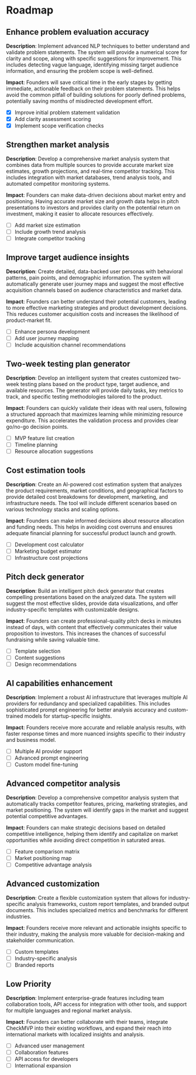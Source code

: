 # Roadmap

## Enhance problem evaluation accuracy

**Description**: Implement advanced NLP techniques to better understand and validate problem statements. The system will provide a numerical score for clarity and scope, along with specific suggestions for improvement. This includes detecting vague language, identifying missing target audience information, and ensuring the problem scope is well-defined.

**Impact**: Founders will save critical time in the early stages by getting immediate, actionable feedback on their problem statements. This helps avoid the common pitfall of building solutions for poorly defined problems, potentially saving months of misdirected development effort.

- [x] Improve initial problem statement validation
- [x] Add clarity assessment scoring
- [x] Implement scope verification checks

## Strengthen market analysis

**Description**: Develop a comprehensive market analysis system that combines data from multiple sources to provide accurate market size estimates, growth projections, and real-time competitor tracking. This includes integration with market databases, trend analysis tools, and automated competitor monitoring systems.

**Impact**: Founders can make data-driven decisions about market entry and positioning. Having accurate market size and growth data helps in pitch presentations to investors and provides clarity on the potential return on investment, making it easier to allocate resources effectively.

- [ ] Add market size estimation
- [ ] Include growth trend analysis
- [ ] Integrate competitor tracking

## Improve target audience insights

**Description**: Create detailed, data-backed user personas with behavioral patterns, pain points, and demographic information. The system will automatically generate user journey maps and suggest the most effective acquisition channels based on audience characteristics and market data.

**Impact**: Founders can better understand their potential customers, leading to more effective marketing strategies and product development decisions. This reduces customer acquisition costs and increases the likelihood of product-market fit.

- [ ] Enhance persona development
- [ ] Add user journey mapping
- [ ] Include acquisition channel recommendations

## Two-week testing plan generator

**Description**: Develop an intelligent system that creates customized two-week testing plans based on the product type, target audience, and available resources. The generator will provide daily tasks, key metrics to track, and specific testing methodologies tailored to the product.

**Impact**: Founders can quickly validate their ideas with real users, following a structured approach that maximizes learning while minimizing resource expenditure. This accelerates the validation process and provides clear go/no-go decision points.

- [ ] MVP feature list creation
- [ ] Timeline planning
- [ ] Resource allocation suggestions

## Cost estimation tools

**Description**: Create an AI-powered cost estimation system that analyzes the product requirements, market conditions, and geographical factors to provide detailed cost breakdowns for development, marketing, and infrastructure needs. The tool will include different scenarios based on various technology stacks and scaling options.

**Impact**: Founders can make informed decisions about resource allocation and funding needs. This helps in avoiding cost overruns and ensures adequate financial planning for successful product launch and growth.

- [ ] Development cost calculator
- [ ] Marketing budget estimator
- [ ] Infrastructure cost projections

## Pitch deck generator

**Description**: Build an intelligent pitch deck generator that creates compelling presentations based on the analyzed data. The system will suggest the most effective slides, provide data visualizations, and offer industry-specific templates with customizable designs.

**Impact**: Founders can create professional-quality pitch decks in minutes instead of days, with content that effectively communicates their value proposition to investors. This increases the chances of successful fundraising while saving valuable time.

- [ ] Template selection
- [ ] Content suggestions
- [ ] Design recommendations

## AI capabilities enhancement

**Description**: Implement a robust AI infrastructure that leverages multiple AI providers for redundancy and specialized capabilities. This includes sophisticated prompt engineering for better analysis accuracy and custom-trained models for startup-specific insights.

**Impact**: Founders receive more accurate and reliable analysis results, with faster response times and more nuanced insights specific to their industry and business model.

- [ ] Multiple AI provider support
- [ ] Advanced prompt engineering
- [ ] Custom model fine-tuning

## Advanced competitor analysis

**Description**: Develop a comprehensive competitor analysis system that automatically tracks competitor features, pricing, marketing strategies, and market positioning. The system will identify gaps in the market and suggest potential competitive advantages.

**Impact**: Founders can make strategic decisions based on detailed competitive intelligence, helping them identify and capitalize on market opportunities while avoiding direct competition in saturated areas.

- [ ] Feature comparison matrix
- [ ] Market positioning map
- [ ] Competitive advantage analysis

## Advanced customization

**Description**: Create a flexible customization system that allows for industry-specific analysis frameworks, custom report templates, and branded output documents. This includes specialized metrics and benchmarks for different industries.

**Impact**: Founders receive more relevant and actionable insights specific to their industry, making the analysis more valuable for decision-making and stakeholder communication.

- [ ] Custom templates
- [ ] Industry-specific analysis
- [ ] Branded reports

## Low Priority

**Description**: Implement enterprise-grade features including team collaboration tools, API access for integration with other tools, and support for multiple languages and regional market analysis.

**Impact**: Founders can better collaborate with their teams, integrate CheckMVP into their existing workflows, and expand their reach into international markets with localized insights and analysis.

- [ ] Advanced user management
- [ ] Collaboration features
- [ ] API access for developers
- [ ] International expansion
